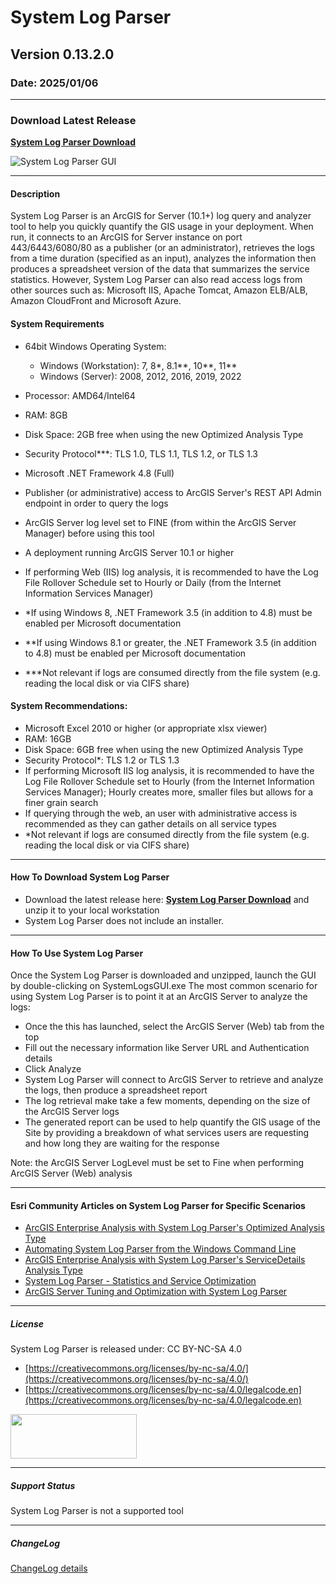 # System Log Parser
## Version 0.13.2.0
### Date: 2025/01/06

-------------------------------
### Download Latest Release
[**System Log Parser Download**](../../raw/main/binaries/latest/SystemLogParser.zip)

![System Log Parser GUI](/assets/images/SystemLogsGUI_ArcGISServer_web_small.png)

-------------------------------
#### Description 
System Log Parser is an ArcGIS for Server (10.1+) log query and analyzer tool to
help you quickly quantify the GIS usage in your deployment.
When run, it connects to an ArcGIS for Server instance on port 443/6443/6080/80 as a publisher
(or an administrator), retrieves the logs from a time duration (specified as an input),
analyzes the information then produces a spreadsheet version of the data that
summarizes the service statistics.
However, System Log Parser can also read access logs from other sources such as:
Microsoft IIS, Apache Tomcat, Amazon ELB/ALB, Amazon CloudFront and Microsoft Azure.

#### System Requirements
 - 64bit Windows Operating System:
	- Windows (Workstation): 7, 8*, 8.1**, 10**, 11**
	- Windows (Server): 2008, 2012, 2016, 2019, 2022
 - Processor: AMD64/Intel64
 - RAM: 8GB
 - Disk Space: 2GB free when using the new Optimized Analysis Type 
 - Security Protocol***: TLS 1.0, TLS 1.1, TLS 1.2, or TLS 1.3
 - Microsoft .NET Framework 4.8 (Full)
 - Publisher (or administrative) access to ArcGIS Server's REST API Admin endpoint in order to query the logs
 - ArcGIS Server log level set to FINE (from within the ArcGIS Server Manager) before using this tool
 - A deployment running ArcGIS Server 10.1 or higher
 - If performing Web (IIS) log analysis, it is recommended to have the Log File Rollover Schedule set to Hourly or Daily (from the Internet Information Services Manager)

- *If using Windows 8, .NET Framework 3.5 (in addition to 4.8) must be enabled per Microsoft documentation
- **If using Windows 8.1 or greater, the .NET Framework 3.5 (in addition to 4.8) must be enabled per Microsoft documentation
- ***Not relevant if logs are consumed directly from the file system (e.g. reading the local disk or via CIFS share)

#### System Recommendations:
 - Microsoft Excel 2010 or higher (or appropriate xlsx viewer)
 - RAM: 16GB
 - Disk Space: 6GB free when using the new Optimized Analysis Type 
 - Security Protocol*: TLS 1.2 or TLS 1.3
 - If performing Microsoft IIS log analysis, it is recommended to have the Log File Rollover Schedule set to Hourly (from the Internet Information Services Manager); Hourly creates more, smaller files but allows for a finer grain search 
 - If querying through the web, an user with administrative access is recommended as they can gather details on all service types
 - *Not relevant if logs are consumed directly from the file system (e.g. reading the local disk or via CIFS share)

-------------------------------
#### How To Download System Log Parser
- Download the latest release here:
[**System Log Parser Download**](../../raw/main/binaries/latest/SystemLogParser.zip)
and unzip it to your local workstation
- System Log Parser does not include an installer.

-------------------------------
#### How To Use System Log Parser
Once the System Log Parser is downloaded and unzipped, launch the GUI by double-clicking on SystemLogsGUI.exe
The most common scenario for using System Log Parser is to point it at an ArcGIS Server to analyze the logs:
- Once the this has launched, select the ArcGIS Server (Web) tab from the top
- Fill out the necessary information like Server URL and Authentication details
- Click Analyze
- System Log Parser will connect to ArcGIS Server to retrieve and analyze the logs, then produce a spreadsheet report
- The log retrieval make take a few moments, depending on the size of the ArcGIS Server logs
- The generated report can be used to help quantify the GIS usage of the Site by providing a breakdown of what services users are requesting and how long they are waiting for the response

Note: the ArcGIS Server LogLevel must be set to Fine when performing ArcGIS Server (Web) analysis

-------------------------------
#### Esri Community Articles on System Log Parser for Specific Scenarios
- [ArcGIS Enterprise Analysis with System Log Parser's Optimized Analysis Type](https://community.esri.com/t5/implementing-arcgis-blog/arcgis-enterprise-analysis-with-system-log-parser/ba-p/1189005)
- [Automating System Log Parser from the Windows Command Line](https://community.esri.com/t5/implementing-arcgis-blog/automating-system-log-parser-from-the-windows/ba-p/1195294)
- [ArcGIS Enterprise Analysis with System Log Parser's ServiceDetails Analysis Type](https://community.esri.com/t5/implementing-arcgis-blog/arcgis-enterprise-analysis-with-system-log-parser/ba-p/1198115)
- [System Log Parser - Statistics and Service Optimization](https://community.esri.com/t5/implementing-arcgis-blog/system-log-parser-statistics-and-service/ba-p/886389)
- [ArcGIS Server Tuning and Optimization with System Log Parser
](https://community.esri.com/t5/implementing-arcgis-blog/arcgis-server-tuning-and-optimization-with-system/ba-p/886361)

-------------------------------
##### License
System Log Parser is released under: CC BY-NC-SA 4.0
- [https://creativecommons.org/licenses/by-nc-sa/4.0/](https://creativecommons.org/licenses/by-nc-sa/4.0/)
- [https://creativecommons.org/licenses/by-nc-sa/4.0/legalcode.en](https://creativecommons.org/licenses/by-nc-sa/4.0/legalcode.en)
<img src="/assets/images/by-nc-sa.png" width="202" height="71">

-------------------------------
##### Support Status
System Log Parser is not a supported tool

-------------------------------
##### ChangeLog
[ChangeLog details](https://github.com/ArcGIS/SystemLogParser/blob/main/CHANGELOG.md)
